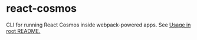 # react-cosmos

CLI for running React Cosmos inside webpack-powered apps. See [Usage in root README.](../../README.md#usage)
